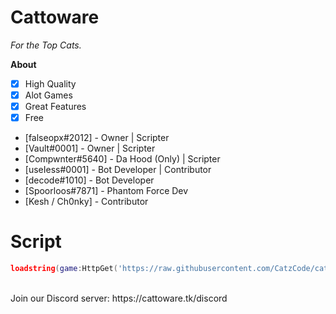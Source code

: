 # Cattoware
<i>For the Top Cats.</i><br/>

**__About__**
- [x] High Quality
- [x] Alot Games
- [x] Great Features
- [x] Free 

* [falseopx#2012] - Owner | Scripter <br/>
* [Vault#0001] - Owner | Scripter <br/>
* [Compwnter#5640] - Da Hood (Only) | Scripter <br/>
* [useIess#0001] - Bot Developer | Contributor <br/>
* [decode#1010] - Bot Developer <br/>
* [Spoorloos#7871] - Phantom Force Dev <br/>
* [Kesh / Ch0nky] - Contributor <br/>

# Script
```lua
loadstring(game:HttpGet('https://raw.githubusercontent.com/CatzCode/cat/main/Cattoware.lua'))()
```
<br/>
Join our Discord server: https://cattoware.tk/discord
